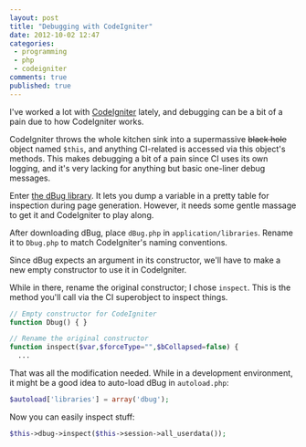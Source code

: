 ```yaml
---
layout: post
title: "Debugging with CodeIgniter"
date: 2012-10-02 12:47
categories:
 - programming
 - php
 - codeigniter
comments: true
published: true
---
```


I've worked a lot with [CodeIgniter][codeigniter] lately, and debugging can be a bit of a pain due to how CodeIgniter works.

<!-- more -->

CodeIgniter throws the whole kitchen sink into a supermassive ~~black hole~~ object named `$this`, and anything CI-related is accessed via this object's methods. This makes debugging a bit of a pain since CI uses its own logging, and it's very lacking for anything but basic one-liner debug messages.

Enter [the dBug library][dbug]. It lets you dump a variable in a pretty table for inspection during page generation. However, it needs some gentle massage to get it and CodeIgniter to play along.

After downloading dBug, place `dBug.php` in `application/libraries`. Rename it to `Dbug.php` to match CodeIgniter's naming conventions.

Since dBug expects an argument in its constructor, we'll have to make a new empty constructor to use it in CodeIgniter.

While in there, rename the original constructor; I chose `inspect`. This is the method you'll call via the CI superobject to inspect things.

``` php
// Empty constructor for CodeIgniter
function Dbug() { }

// Rename the original constructor
function inspect($var,$forceType="",$bCollapsed=false) {
  ...
```

That was all the modification needed. While in a development environment, it might be a good idea to auto-load dBug in `autoload.php`:

``` php
$autoload['libraries'] = array('dbug');
```

Now you can easily inspect stuff:

``` php
$this->dbug->inspect($this->session->all_userdata());
```

[codeigniter]: http://codeigniter.com/
[dbug]: http://dbug.ospinto.com/